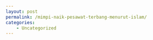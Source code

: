 ```yaml
---
layout: post
permalink: /mimpi-naik-pesawat-terbang-menurut-islam/
categories:
    - Uncategorized
---
```


